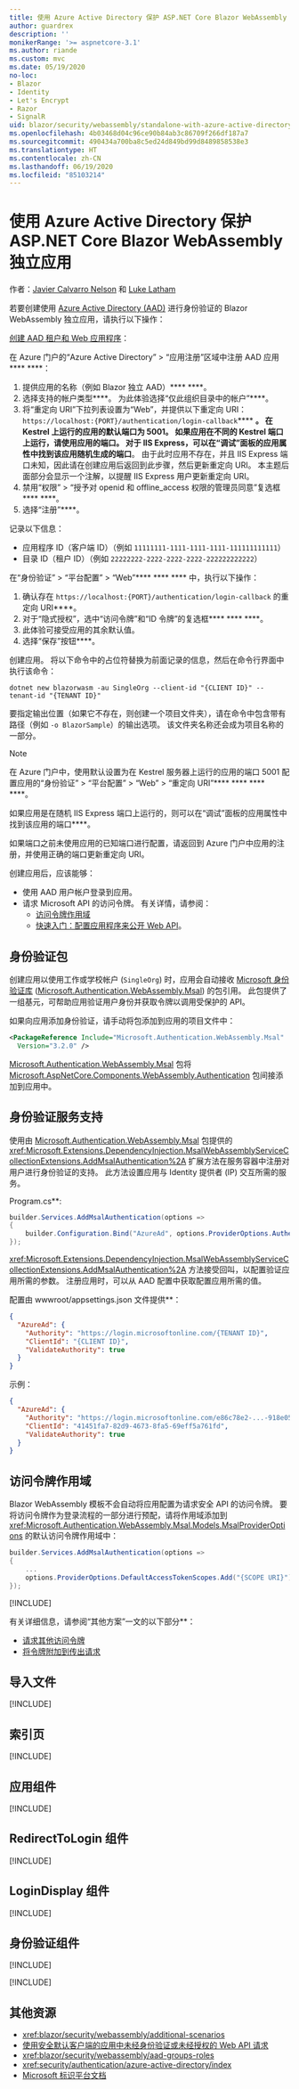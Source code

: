 ```yaml
---
title: 使用 Azure Active Directory 保护 ASP.NET Core Blazor WebAssembly 独立应用
author: guardrex
description: ''
monikerRange: '>= aspnetcore-3.1'
ms.author: riande
ms.custom: mvc
ms.date: 05/19/2020
no-loc:
- Blazor
- Identity
- Let's Encrypt
- Razor
- SignalR
uid: blazor/security/webassembly/standalone-with-azure-active-directory
ms.openlocfilehash: 4b03468d04c96ce90b84ab3c86709f266df187a7
ms.sourcegitcommit: 490434a700ba8c5ed24d849bd99d8489858538e3
ms.translationtype: HT
ms.contentlocale: zh-CN
ms.lasthandoff: 06/19/2020
ms.locfileid: "85103214"
---
```

# <a name="secure-an-aspnet-core-blazor-webassembly-standalone-app-with-azure-active-directory"></a>使用 Azure Active Directory 保护 ASP.NET Core Blazor WebAssembly 独立应用

作者：[Javier Calvarro Nelson](https://github.com/javiercn) 和 [Luke Latham](https://github.com/guardrex)

若要创建使用 [Azure Active Directory (AAD)](https://azure.microsoft.com/services/active-directory/) 进行身份验证的 Blazor WebAssembly 独立应用，请执行以下操作：

[创建 AAD 租户和 Web 应用程序](/azure/active-directory/develop/v2-overview)：

在 Azure 门户的“Azure Active Directory” > “应用注册”区域中注册 AAD 应用**** ****：

1. 提供应用的名称（例如 Blazor 独立 AAD）**** ****。
1. 选择支持的帐户类型****。 为此体验选择“仅此组织目录中的帐户”****。
1. 将“重定向 URI”下拉列表设置为“Web”，并提供以下重定向 URI：`https://localhost:{PORT}/authentication/login-callback`**** ****。 在 Kestrel 上运行的应用的默认端口为 5001。 如果应用在不同的 Kestrel 端口上运行，请使用应用的端口。 对于 IIS Express，可以在“调试”面板的应用属性中找到该应用随机生成的端口****。 由于此时应用不存在，并且 IIS Express 端口未知，因此请在创建应用后返回到此步骤，然后更新重定向 URI。 本主题后面部分会显示一个注解，以提醒 IIS Express 用户更新重定向 URI。
1. 禁用“权限” > “授予对 openid 和 offline_access 权限的管理员同意”复选框**** ****。
1. 选择“注册”****。

记录以下信息：

* 应用程序 ID（客户端 ID）（例如 `11111111-1111-1111-1111-111111111111`）
* 目录 ID（租户 ID）（例如 `22222222-2222-2222-2222-222222222222`）

在“身份验证” > “平台配置” > “Web”**** **** **** 中，执行以下操作：

1. 确认存在 `https://localhost:{PORT}/authentication/login-callback` 的重定向 URI****。
1. 对于“隐式授权”，选中“访问令牌”和“ID 令牌”的复选框**** **** ****。
1. 此体验可接受应用的其余默认值。
1. 选择“保存”按钮****。

创建应用。 将以下命令中的占位符替换为前面记录的信息，然后在命令行界面中执行该命令：

```dotnetcli
dotnet new blazorwasm -au SingleOrg --client-id "{CLIENT ID}" --tenant-id "{TENANT ID}"
```

要指定输出位置（如果它不存在，则创建一个项目文件夹），请在命令中包含带有路径（例如 `-o BlazorSample`）的输出选项。 该文件夹名称还会成为项目名称的一部分。

> [!NOTE]
> 在 Azure 门户中，使用默认设置为在 Kestrel 服务器上运行的应用的端口 5001 配置应用的“身份验证” > “平台配置” > “Web” > “重定向 URI”**** **** **** ****。
>
> 如果应用是在随机 IIS Express 端口上运行的，则可以在“调试”面板的应用属性中找到该应用的端口****。
>
> 如果端口之前未使用应用的已知端口进行配置，请返回到 Azure 门户中应用的注册，并使用正确的端口更新重定向 URI。

创建应用后，应该能够：

* 使用 AAD 用户帐户登录到应用。
* 请求 Microsoft API 的访问令牌。 有关详情，请参阅：
  * [访问令牌作用域](#access-token-scopes)
  * [快速入门：配置应用程序来公开 Web API](/azure/active-directory/develop/quickstart-configure-app-expose-web-apis)。

## <a name="authentication-package"></a>身份验证包

创建应用以使用工作或学校帐户 (`SingleOrg`) 时，应用会自动接收 [Microsoft 身份验证库](/azure/active-directory/develop/msal-overview) ([Microsoft.Authentication.WebAssembly.Msal](https://www.nuget.org/packages/Microsoft.Authentication.WebAssembly.Msal/)) 的包引用。 此包提供了一组基元，可帮助应用验证用户身份并获取令牌以调用受保护的 API。

如果向应用添加身份验证，请手动将包添加到应用的项目文件中：

```xml
<PackageReference Include="Microsoft.Authentication.WebAssembly.Msal" 
  Version="3.2.0" />
```

[Microsoft.Authentication.WebAssembly.Msal](https://www.nuget.org/packages/Microsoft.Authentication.WebAssembly.Msal/) 包将 [Microsoft.AspNetCore.Components.WebAssembly.Authentication](https://www.nuget.org/packages/Microsoft.AspNetCore.Components.WebAssembly.Authentication/) 包间接添加到应用中。

## <a name="authentication-service-support"></a>身份验证服务支持

使用由 [Microsoft.Authentication.WebAssembly.Msal](https://www.nuget.org/packages/Microsoft.Authentication.WebAssembly.Msal/) 包提供的 <xref:Microsoft.Extensions.DependencyInjection.MsalWebAssemblyServiceCollectionExtensions.AddMsalAuthentication%2A> 扩展方法在服务容器中注册对用户进行身份验证的支持。 此方法设置应用与 Identity 提供者 (IP) 交互所需的服务。

Program.cs**:

```csharp
builder.Services.AddMsalAuthentication(options =>
{
    builder.Configuration.Bind("AzureAd", options.ProviderOptions.Authentication);
});
```

<xref:Microsoft.Extensions.DependencyInjection.MsalWebAssemblyServiceCollectionExtensions.AddMsalAuthentication%2A> 方法接受回叫，以配置验证应用所需的参数。 注册应用时，可以从 AAD 配置中获取配置应用所需的值。

配置由 wwwroot/appsettings.json 文件提供**：

```json
{
  "AzureAd": {
    "Authority": "https://login.microsoftonline.com/{TENANT ID}",
    "ClientId": "{CLIENT ID}",
    "ValidateAuthority": true
  }
}
```

示例：

```json
{
  "AzureAd": {
    "Authority": "https://login.microsoftonline.com/e86c78e2-...-918e0565a45e",
    "ClientId": "41451fa7-82d9-4673-8fa5-69eff5a761fd",
    "ValidateAuthority": true
  }
}
```

## <a name="access-token-scopes"></a>访问令牌作用域

Blazor WebAssembly 模板不会自动将应用配置为请求安全 API 的访问令牌。 要将访问令牌作为登录流程的一部分进行预配，请将作用域添加到 <xref:Microsoft.Authentication.WebAssembly.Msal.Models.MsalProviderOptions> 的默认访问令牌作用域中：

```csharp
builder.Services.AddMsalAuthentication(options =>
{
    ...
    options.ProviderOptions.DefaultAccessTokenScopes.Add("{SCOPE URI}");
});
```

[!INCLUDE[](~/includes/blazor-security/azure-scope.md)]

有关详细信息，请参阅“其他方案”一文的以下部分**：

* [请求其他访问令牌](xref:blazor/security/webassembly/additional-scenarios#request-additional-access-tokens)
* [将令牌附加到传出请求](xref:blazor/security/webassembly/additional-scenarios#attach-tokens-to-outgoing-requests)

## <a name="imports-file"></a>导入文件

[!INCLUDE[](~/includes/blazor-security/imports-file-standalone.md)]

## <a name="index-page"></a>索引页

[!INCLUDE[](~/includes/blazor-security/index-page-msal.md)]

## <a name="app-component"></a>应用组件

[!INCLUDE[](~/includes/blazor-security/app-component.md)]

## <a name="redirecttologin-component"></a>RedirectToLogin 组件

[!INCLUDE[](~/includes/blazor-security/redirecttologin-component.md)]

## <a name="logindisplay-component"></a>LoginDisplay 组件

[!INCLUDE[](~/includes/blazor-security/logindisplay-component.md)]

## <a name="authentication-component"></a>身份验证组件

[!INCLUDE[](~/includes/blazor-security/authentication-component.md)]

[!INCLUDE[](~/includes/blazor-security/troubleshoot.md)]

## <a name="additional-resources"></a>其他资源

* <xref:blazor/security/webassembly/additional-scenarios>
* [使用安全默认客户端的应用中未经身份验证或未经授权的 Web API 请求](xref:blazor/security/webassembly/additional-scenarios#unauthenticated-or-unauthorized-web-api-requests-in-an-app-with-a-secure-default-client)
* <xref:blazor/security/webassembly/aad-groups-roles>
* <xref:security/authentication/azure-active-directory/index>
* [Microsoft 标识平台文档](/azure/active-directory/develop/)
